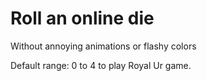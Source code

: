 # Roll an online die

Without annoying animations or flashy colors

Default range: 0 to 4 to play Royal Ur game.
